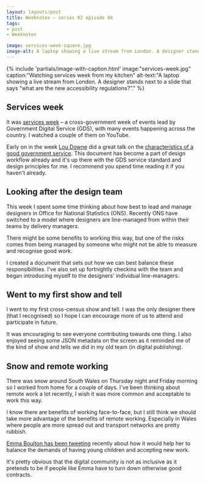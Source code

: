 ```yaml
---
layout: layouts/post
title: Weeknotes – series 02 episode 04
tags:
- post
- Weeknotes

image: services-week-square.jpg
image-alt: A laptop showing a live stream from London. A designer stands next to a slide that says “what are the new accessibility regulations?”.
---
```


{% include 'partials/image-with-caption.html'
  image:"services-week.jpg"
  caption:"Watching services week from my kitchen"
  alt-text:"A laptop showing a live stream from London. A designer stands next to a slide that says “what are the new accessibility regulations?”."
  %}

## Services week

It was [services week](https://gds.blog.gov.uk/2019/02/01/in-case-you-missed-it-what-happened-during-services-week/) – a cross-government week of events lead by Government Digital Service (GDS), with many events happening across the country. I watched a couple of them on YouTube.

Early on in the week [Lou Downe](https://twitter.com/LouiseDowne) did a great talk on the [characteristics of a good government service](https://www.gov.uk/service-manual/design/introduction-designing-government-services). This document has become a part of design workflow already and it's up there with the GDS service standard and design principles for me. I recommend you spend time reading it if you haven't already.

## Looking after the design team

This week I spent some time thinking about how best to lead and manage designers in Office for National Statistics (ONS). Recently ONS have switched to a model where designers are line-managed from within their teams by delivery managers.

There might be some benefits to working this way, but one of the risks comes from being managed by someone who might not be able to measure and recognise good work.

I created a document that sets out how we can best balance these responsibilities. I've also set up fortnightly checkins with the team and began introducing myself to the designers' individual line-managers.

## Went to my first show and tell

I went to my first cross-census show and tell. I was the only designer there (that I recognised) so I hope I can encourage more of us to attend and participate in future.

It was encouraging to see everyone contributing towards one thing. I also enjoyed seeing some JSON metadata on the screen as it reminded me of the kind of show and tells we did in my old team (in digital publishing).

## Snow and remote working

There was snow around South Wales on Thursday night and Friday morning so I worked from home for a couple of days. I've been thinking about remote work a lot recently, I wish it was more common and acceptable to work this way.

I know there are benefits of working face-to-face, but I still think we should take more advantage of the benefits of remote working. Especially in Wales where people are more spread out and transport networks are pretty rubbish.

[Emma Boulton has been tweeting](https://twitter.com/emmaboulton/status/1090587439838777345) recently about how it would help her to balance the demands of having young children and accepting new work.

It's pretty obvious that the digital community is not as inclusive as it pretends to be if people like Emma have to turn down otherwise good contracts.
